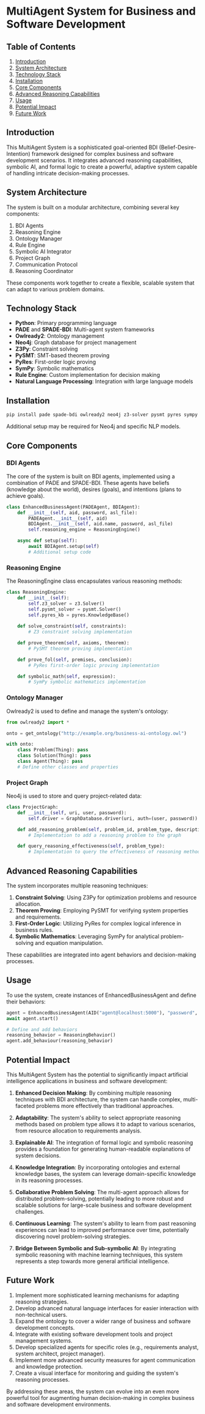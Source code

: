 # MultiAgent System for Business and Software Development

## Table of Contents
1. [Introduction](#introduction)
2. [System Architecture](#system-architecture)
3. [Technology Stack](#technology-stack)
4. [Installation](#installation)
5. [Core Components](#core-components)
6. [Advanced Reasoning Capabilities](#advanced-reasoning-capabilities)
7. [Usage](#usage)
8. [Potential Impact](#potential-impact)
9. [Future Work](#future-work)

## Introduction

This MultiAgent System is a sophisticated goal-oriented BDI (Belief-Desire-Intention) framework designed for complex business and software development scenarios. It integrates advanced reasoning capabilities, symbolic AI, and formal logic to create a powerful, adaptive system capable of handling intricate decision-making processes.

## System Architecture

The system is built on a modular architecture, combining several key components:

1. BDI Agents
2. Reasoning Engine
3. Ontology Manager
4. Rule Engine
5. Symbolic AI Integrator
6. Project Graph
7. Communication Protocol
8. Reasoning Coordinator

These components work together to create a flexible, scalable system that can adapt to various problem domains.

## Technology Stack

- **Python**: Primary programming language
- **PADE** and **SPADE-BDI**: Multi-agent system frameworks
- **Owlready2**: Ontology management
- **Neo4j**: Graph database for project management
- **Z3Py**: Constraint solving
- **PySMT**: SMT-based theorem proving
- **PyRes**: First-order logic proving
- **SymPy**: Symbolic mathematics
- **Rule Engine**: Custom implementation for decision making
- **Natural Language Processing**: Integration with large language models

## Installation

```bash
pip install pade spade-bdi owlready2 neo4j z3-solver pysmt pyres sympy
```

Additional setup may be required for Neo4j and specific NLP models.

## Core Components

### BDI Agents

The core of the system is built on BDI agents, implemented using a combination of PADE and SPADE-BDI. These agents have beliefs (knowledge about the world), desires (goals), and intentions (plans to achieve goals).

```python
class EnhancedBusinessAgent(PADEAgent, BDIAgent):
    def __init__(self, aid, password, asl_file):
        PADEAgent.__init__(self, aid)
        BDIAgent.__init__(self, aid.name, password, asl_file)
        self.reasoning_engine = ReasoningEngine()

    async def setup(self):
        await BDIAgent.setup(self)
        # Additional setup code
```

### Reasoning Engine

The ReasoningEngine class encapsulates various reasoning methods:

```python
class ReasoningEngine:
    def __init__(self):
        self.z3_solver = z3.Solver()
        self.pysmt_solver = pysmt.Solver()
        self.pyres_kb = pyres.KnowledgeBase()
        
    def solve_constraint(self, constraints):
        # Z3 constraint solving implementation

    def prove_theorem(self, axioms, theorem):
        # PySMT theorem proving implementation

    def prove_fol(self, premises, conclusion):
        # PyRes first-order logic proving implementation

    def symbolic_math(self, expression):
        # SymPy symbolic mathematics implementation
```

### Ontology Manager

Owlready2 is used to define and manage the system's ontology:

```python
from owlready2 import *

onto = get_ontology("http://example.org/business-ai-ontology.owl")

with onto:
    class Problem(Thing): pass
    class Solution(Thing): pass
    class Agent(Thing): pass
    # Define other classes and properties
```

### Project Graph

Neo4j is used to store and query project-related data:

```python
class ProjectGraph:
    def __init__(self, uri, user, password):
        self.driver = GraphDatabase.driver(uri, auth=(user, password))

    def add_reasoning_problem(self, problem_id, problem_type, description):
        # Implementation to add a reasoning problem to the graph

    def query_reasoning_effectiveness(self, problem_type):
        # Implementation to query the effectiveness of reasoning methods
```

## Advanced Reasoning Capabilities

The system incorporates multiple reasoning techniques:

1. **Constraint Solving**: Using Z3Py for optimization problems and resource allocation.
2. **Theorem Proving**: Employing PySMT for verifying system properties and requirements.
3. **First-Order Logic**: Utilizing PyRes for complex logical inference in business rules.
4. **Symbolic Mathematics**: Leveraging SymPy for analytical problem-solving and equation manipulation.

These capabilities are integrated into agent behaviors and decision-making processes.

## Usage

To use the system, create instances of EnhancedBusinessAgent and define their behaviors:

```python
agent = EnhancedBusinessAgent(AID("agent@localhost:5000"), "password", "agent_behavior.asl")
await agent.start()

# Define and add behaviors
reasoning_behavior = ReasoningBehavior()
agent.add_behaviour(reasoning_behavior)
```

## Potential Impact

This MultiAgent System has the potential to significantly impact artificial intelligence applications in business and software development:

1. **Enhanced Decision Making**: By combining multiple reasoning techniques with BDI architecture, the system can handle complex, multi-faceted problems more effectively than traditional approaches.

2. **Adaptability**: The system's ability to select appropriate reasoning methods based on problem type allows it to adapt to various scenarios, from resource allocation to requirements analysis.

3. **Explainable AI**: The integration of formal logic and symbolic reasoning provides a foundation for generating human-readable explanations of system decisions.

4. **Knowledge Integration**: By incorporating ontologies and external knowledge bases, the system can leverage domain-specific knowledge in its reasoning processes.

5. **Collaborative Problem Solving**: The multi-agent approach allows for distributed problem-solving, potentially leading to more robust and scalable solutions for large-scale business and software development challenges.

6. **Continuous Learning**: The system's ability to learn from past reasoning experiences can lead to improved performance over time, potentially discovering novel problem-solving strategies.

7. **Bridge Between Symbolic and Sub-symbolic AI**: By integrating symbolic reasoning with machine learning techniques, this system represents a step towards more general artificial intelligence.

## Future Work

1. Implement more sophisticated learning mechanisms for adapting reasoning strategies.
2. Develop advanced natural language interfaces for easier interaction with non-technical users.
3. Expand the ontology to cover a wider range of business and software development concepts.
4. Integrate with existing software development tools and project management systems.
5. Develop specialized agents for specific roles (e.g., requirements analyst, system architect, project manager).
6. Implement more advanced security measures for agent communication and knowledge protection.
7. Create a visual interface for monitoring and guiding the system's reasoning processes.

By addressing these areas, the system can evolve into an even more powerful tool for augmenting human decision-making in complex business and software development environments.